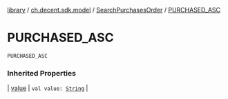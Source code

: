 [library](../../index.md) / [ch.decent.sdk.model](../index.md) / [SearchPurchasesOrder](index.md) / [PURCHASED_ASC](./-p-u-r-c-h-a-s-e-d_-a-s-c.md)

# PURCHASED_ASC

`PURCHASED_ASC`

### Inherited Properties

| [value](value.md) | `val value: `[`String`](https://kotlinlang.org/api/latest/jvm/stdlib/kotlin/-string/index.html) |

